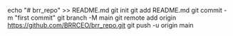 echo "# brr_repo" >> README.md
git init
git add README.md
git commit -m "first commit"
git branch -M main
git remote add origin https://github.com/BRRCEO/brr_repo.git
git push -u origin main
